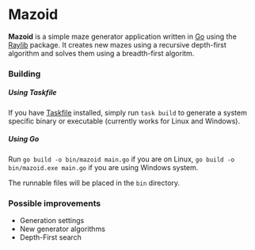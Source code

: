 # Mazoid
**Mazoid** is a simple maze generator application written in [Go](https://go.dev/) using the [Raylib](https://github.com/gen2brain/raylib-go) package. It creates new mazes using a recursive depth-first algorithm and solves them using a breadth-first algoritm.

### Building
##### Using Taskfile
If you have [Taskfile](https://taskfile.dev/) installed, simply run `task build` to generate a system specific binary or executable (currently works for Linux and Windows).
##### Using Go
Run `go build -o bin/mazoid main.go` if you are on Linux, `go build -o bin/mazoid.exe main.go` if you are using Windows system.

The runnable files will be placed in the `bin` directory.

### Possible improvements
- Generation settings
- New generator algorithms
- Depth-First search